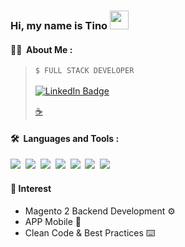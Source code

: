 ### Hi, my name is Tino <img src="https://media.giphy.com/media/hvRJCLFzcasrR4ia7z/giphy.gif" width="30px" height="30px">

#### :man_technologist: &nbsp;About Me :
> `$ FULL STACK DEVELOPER` </br></br>
> <a href="https://www.linkedin.com/in/tinogarciaolivares/"><img src="https://img.shields.io/badge/LinkedIn-blue?style=for-the-badge&logo=linkedin&logoColor=white" alt="LinkedIn Badge"></a>
> <p><a href="https://www.buymeacoffee.com/tinogo">☕️</a></p> 

<!-- <p align="center"><img src="https://komarev.com/ghpvc/?username=tinogarcia&style=flat-square&color=blue" alt=""></p> -->

#### 🛠 &nbsp;Languages and Tools :

<p>
<img src="https://img.shields.io/badge/-HTML-red"/>&nbsp;
<img src="https://img.shields.io/badge/-CSS-blue"/>&nbsp;
<img src="https://img.shields.io/badge/-JavaScript-yellow"/>&nbsp;
<img src="https://img.shields.io/badge/-PHP-purple"/>&nbsp;
<img src="https://img.shields.io/badge/-Magento-orange"/>&nbsp;
<img src="https://img.shields.io/badge/-REACT-blue"/>&nbsp;
<img src="https://img.shields.io/badge/-Laravel-purple"/>&nbsp;
</p>

#### 📓 Interest

- Magento 2 Backend Development ⚙️
- APP Mobile 📱
- Clean Code & Best Practices ⌨️

<!--#### 🔥 &nbsp; My Stats :
[![GitHub Streak](http://github-readme-streak-stats.herokuapp.com?user=tinogarcia&theme=dark&background=000000)](https://git.io/streak-stats)

[![Top Langs](https://github-readme-stats.vercel.app/api/top-langs/?username=tinogarcia&layout=compact&theme=vision-friendly-dark)](https://github.com/anuraghazra/github-readme-stats) -->
